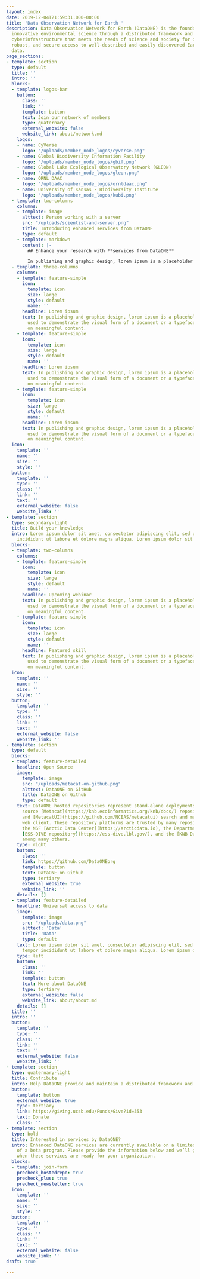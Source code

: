 ```yaml
---
layout: index
date: 2019-12-04T21:59:31.000+00:00
title: 'Data Observation Network for Earth '
description: Data Observation Network for Earth (DataONE) is the foundation of new
  innovative environmental science through a distributed framework and sustainable
  cyberinfrastructure that meets the needs of science and society for open, persistent,
  robust, and secure access to well-described and easily discovered Earth observational
  data.
page_sections:
- template: section
  type: default
  title: ''
  intro: ''
  blocks:
  - template: logos-bar
    button:
      class: ''
      link: ''
      template: button
      text: Join our network of members
      type: quaternary
      external_website: false
      website_link: about/network.md
    logos:
    - name: CyVerse
      logo: "/uploads/member_node_logos/cyverse.png"
    - name: Global Biodiversity Information Facility
      logo: "/uploads/member_node_logos/gbif.png"
    - name: Global Lake Ecological Observatory Network (GLEON)
      logo: "/uploads/member_node_logos/gleon.png"
    - name: ORNL DAAC
      logo: "/uploads/member_node_logos/ornldaac.png"
    - name: University of Kansas - Biodiversity Institute
      logo: "/uploads/member_node_logos/kubi.png"
  - template: two-columns
    columns:
    - template: image
      alttext: Person working with a server
      src: "/uploads/scientist-and-server.png"
      title: Introducing enhanced services from DataONE
      type: default
    - template: markdown
      content: |-
        ## Enhance your research with **services from DataONE**

        In publishing and graphic design, lorem ipsum is a placeholder text commonly used to demonstrate the visual form of a document or a typeface without relying on meaningful content. In publishing and graphic design, lorem ipsum is a placeholder text commonly used to demonstrate the visual form of a document or a typeface without relying on meaningful content.
  - template: three-columns
    columns:
    - template: feature-simple
      icon:
        template: icon
        size: large
        style: default
        name: ''
      headline: Lorem ipsum
      text: In publishing and graphic design, lorem ipsum is a placeholder text commonly
        used to demonstrate the visual form of a document or a typeface without relying
        on meaningful content.
    - template: feature-simple
      icon:
        template: icon
        size: large
        style: default
        name: ''
      headline: Lorem ipsum
      text: In publishing and graphic design, lorem ipsum is a placeholder text commonly
        used to demonstrate the visual form of a document or a typeface without relying
        on meaningful content.
    - template: feature-simple
      icon:
        template: icon
        size: large
        style: default
        name: ''
      headline: Lorem ipsum
      text: In publishing and graphic design, lorem ipsum is a placeholder text commonly
        used to demonstrate the visual form of a document or a typeface without relying
        on meaningful content.
  icon:
    template: ''
    name: ''
    size: ''
    style: ''
  button:
    template: ''
    type: ''
    class: ''
    link: ''
    text: ''
    external_website: false
    website_link: ''
- template: section
  type: secondary-light
  title: Build your knowledge
  intro: Lorem ipsum dolor sit amet, consectetur adipiscing elit, sed do eiusmod tempor
    incididunt ut labore et dolore magna aliqua. Lorem ipsum dolor sit amet.
  blocks:
  - template: two-columns
    columns:
    - template: feature-simple
      icon:
        template: icon
        size: large
        style: default
        name: ''
      headline: Upcoming webinar
      text: In publishing and graphic design, lorem ipsum is a placeholder text commonly
        used to demonstrate the visual form of a document or a typeface without relying
        on meaningful content.
    - template: feature-simple
      icon:
        template: icon
        size: large
        style: default
        name: ''
      headline: Featured skill
      text: In publishing and graphic design, lorem ipsum is a placeholder text commonly
        used to demonstrate the visual form of a document or a typeface without relying
        on meaningful content.
  icon:
    template: ''
    name: ''
    size: ''
    style: ''
  button:
    template: ''
    type: ''
    class: ''
    link: ''
    text: ''
    external_website: false
    website_link: ''
- template: section
  type: default
  blocks:
  - template: feature-detailed
    headline: Open Source
    image:
      template: image
      src: "/uploads/metacat-on-github.png"
      alttext: DataONE on GitHub
      title: DataONE on Github
      type: default
    text: DataONE hosted repositories represent stand-alone deployments of the open
      source [Metacat](https://knb.ecoinformatics.org/knb/docs/) repository server
      and [MetacatUI](https://github.com/NCEAS/metacatui) search and metadata management
      web client. These repository platforms are trusted by many repositories, including
      the NSF [Arctic Data Center](https://arcticdata.io), the Department of Energy
      [ESS-DIVE repository](https://ess-dive.lbl.gov/), and the [KNB Data Repository](https://knb.ecoinformatics.org),
      among many others.
    type: right
    button:
      class: ''
      link: https://github.com/DataONEorg
      template: button
      text: DataONE on Github
      type: tertiary
      external_website: true
      website_link: ''
    details: []
  - template: feature-detailed
    headline: Universal access to data
    image:
      template: image
      src: "/uploads/data.png"
      alttext: 'Data'
      title: 'Data'
      type: default
    text: Lorem ipsum dolor sit amet, consectetur adipiscing elit, sed do eiusmod
      tempor incididunt ut labore et dolore magna aliqua. Lorem ipsum dolor sit amet.
    type: left
    button:
      class: ''
      link: ''
      template: button
      text: More about DataONE
      type: tertiary
      external_website: false
      website_link: about/about.md
    details: []
  title: ''
  intro: ''
  button:
    template: ''
    type: ''
    class: ''
    link: ''
    text: ''
    external_website: false
    website_link: ''
- template: section
  type: quaternary-light
  title: Contribute
  intro: Help DataONE provide and maintain a distributed framework and sustainable infrastructure that meets the needs of science and society for open, persistent, robust, and secure access to well-described and easily discovered Earth observational data.
  button:
    template: button
    external_website: true
    type: tertiary
    link: https://giving.ucsb.edu/Funds/Give?id=353
    text: Donate
    class: ''
- template: section
  type: bold
  title: Interested in services by DataONE?
  intro: Enhanced DataONE services are currently available on a limited basis as part
    of a beta program. Please provide the information below and we’ll get in touch
    when these services are ready for your organization.
  blocks:
  - template: join-form
    precheck_hostedrepo: true
    precheck_plus: true
    precheck_newsletter: true
  icon:
    template: ''
    name: ''
    size: ''
    style: ''
  button:
    template: ''
    type: ''
    class: ''
    link: ''
    text: ''
    external_website: false
    website_link: ''
draft: true

---
```

